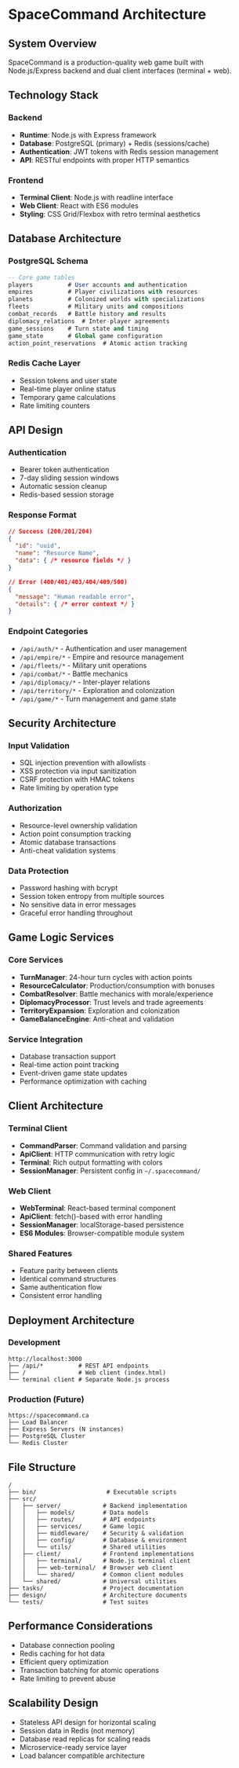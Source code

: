 # SpaceCommand Architecture

## System Overview
SpaceCommand is a production-quality web game built with Node.js/Express backend and dual client interfaces (terminal + web).

## Technology Stack

### Backend
- **Runtime**: Node.js with Express framework
- **Database**: PostgreSQL (primary) + Redis (sessions/cache)
- **Authentication**: JWT tokens with Redis session management
- **API**: RESTful endpoints with proper HTTP semantics

### Frontend
- **Terminal Client**: Node.js with readline interface
- **Web Client**: React with ES6 modules
- **Styling**: CSS Grid/Flexbox with retro terminal aesthetics

## Database Architecture

### PostgreSQL Schema
```sql
-- Core game tables
players          # User accounts and authentication
empires          # Player civilizations with resources
planets          # Colonized worlds with specializations
fleets           # Military units and compositions
combat_records   # Battle history and results
diplomacy_relations  # Inter-player agreements
game_sessions    # Turn state and timing
game_state       # Global game configuration
action_point_reservations  # Atomic action tracking
```

### Redis Cache Layer
- Session tokens and user state
- Real-time player online status
- Temporary game calculations
- Rate limiting counters

## API Design

### Authentication
- Bearer token authentication
- 7-day sliding session windows
- Automatic session cleanup
- Redis-based session storage

### Response Format
```json
// Success (200/201/204)
{
  "id": "uuid",
  "name": "Resource Name",
  "data": { /* resource fields */ }
}

// Error (400/401/403/404/409/500)
{
  "message": "Human readable error",
  "details": { /* error context */ }
}
```

### Endpoint Categories
- `/api/auth/*` - Authentication and user management
- `/api/empire/*` - Empire and resource management
- `/api/fleets/*` - Military unit operations
- `/api/combat/*` - Battle mechanics
- `/api/diplomacy/*` - Inter-player relations
- `/api/territory/*` - Exploration and colonization
- `/api/game/*` - Turn management and game state

## Security Architecture

### Input Validation
- SQL injection prevention with allowlists
- XSS protection via input sanitization
- CSRF protection with HMAC tokens
- Rate limiting by operation type

### Authorization
- Resource-level ownership validation
- Action point consumption tracking
- Atomic database transactions
- Anti-cheat validation systems

### Data Protection
- Password hashing with bcrypt
- Session token entropy from multiple sources
- No sensitive data in error messages
- Graceful error handling throughout

## Game Logic Services

### Core Services
- **TurnManager**: 24-hour turn cycles with action points
- **ResourceCalculator**: Production/consumption with bonuses
- **CombatResolver**: Battle mechanics with morale/experience
- **DiplomacyProcessor**: Trust levels and trade agreements
- **TerritoryExpansion**: Exploration and colonization
- **GameBalanceEngine**: Anti-cheat and validation

### Service Integration
- Database transaction support
- Real-time action point tracking
- Event-driven game state updates
- Performance optimization with caching

## Client Architecture

### Terminal Client
- **CommandParser**: Command validation and parsing
- **ApiClient**: HTTP communication with retry logic
- **Terminal**: Rich output formatting with colors
- **SessionManager**: Persistent config in `~/.spacecommand/`

### Web Client
- **WebTerminal**: React-based terminal component
- **ApiClient**: fetch()-based with error handling
- **SessionManager**: localStorage-based persistence
- **ES6 Modules**: Browser-compatible module system

### Shared Features
- Feature parity between clients
- Identical command structures
- Same authentication flow
- Consistent error handling

## Deployment Architecture

### Development
```
http://localhost:3000
├── /api/*          # REST API endpoints
├── /               # Web client (index.html)
└── terminal client # Separate Node.js process
```

### Production (Future)
```
https://spacecommand.ca
├── Load Balancer
├── Express Servers (N instances)
├── PostgreSQL Cluster
└── Redis Cluster
```

## File Structure
```
/
├── bin/                    # Executable scripts
├── src/
│   ├── server/            # Backend implementation
│   │   ├── models/        # Data models
│   │   ├── routes/        # API endpoints
│   │   ├── services/      # Game logic
│   │   ├── middleware/    # Security & validation
│   │   ├── config/        # Database & environment
│   │   └── utils/         # Shared utilities
│   ├── client/            # Frontend implementations
│   │   ├── terminal/      # Node.js terminal client
│   │   ├── web-terminal/  # Browser web client
│   │   └── shared/        # Common client modules
│   └── shared/            # Universal utilities
├── tasks/                 # Project documentation
├── design/                # Architecture documents
└── tests/                 # Test suites
```

## Performance Considerations
- Database connection pooling
- Redis caching for hot data
- Efficient query optimization
- Transaction batching for atomic operations
- Rate limiting to prevent abuse

## Scalability Design
- Stateless API design for horizontal scaling
- Session data in Redis (not memory)
- Database read replicas for scaling reads
- Microservice-ready service layer
- Load balancer compatible architecture